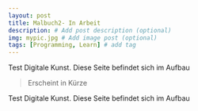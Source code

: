 ```yaml
---
layout: post
title: Malbuch2- In Arbeit
description: # Add post description (optional)
img: mypic.jpg # Add image post (optional)
tags: [Programming, Learn] # add tag
---
```

Test Digitale Kunst. Diese Seite befindet sich im Aufbau 

>Erscheint in Kürze

Test Digitale Kunst. Diese Seite befindet sich im Aufbau 



